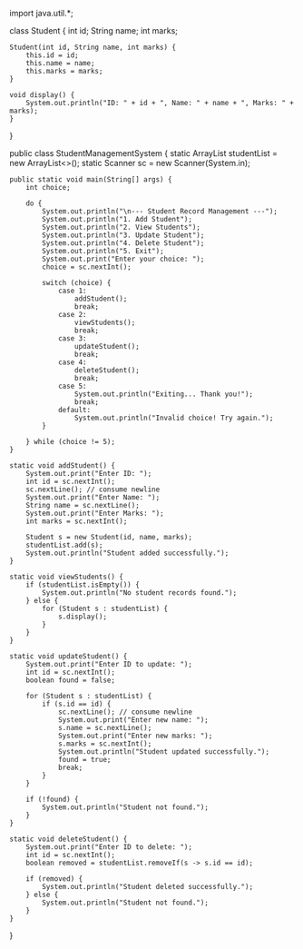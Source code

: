import java.util.*;

class Student {
    int id;
    String name;
    int marks;

    Student(int id, String name, int marks) {
        this.id = id;
        this.name = name;
        this.marks = marks;
    }

    void display() {
        System.out.println("ID: " + id + ", Name: " + name + ", Marks: " + marks);
    }
}

public class StudentManagementSystem {
    static ArrayList<Student> studentList = new ArrayList<>();
    static Scanner sc = new Scanner(System.in);

    public static void main(String[] args) {
        int choice;

        do {
            System.out.println("\n--- Student Record Management ---");
            System.out.println("1. Add Student");
            System.out.println("2. View Students");
            System.out.println("3. Update Student");
            System.out.println("4. Delete Student");
            System.out.println("5. Exit");
            System.out.print("Enter your choice: ");
            choice = sc.nextInt();

            switch (choice) {
                case 1:
                    addStudent();
                    break;
                case 2:
                    viewStudents();
                    break;
                case 3:
                    updateStudent();
                    break;
                case 4:
                    deleteStudent();
                    break;
                case 5:
                    System.out.println("Exiting... Thank you!");
                    break;
                default:
                    System.out.println("Invalid choice! Try again.");
            }

        } while (choice != 5);
    }

    static void addStudent() {
        System.out.print("Enter ID: ");
        int id = sc.nextInt();
        sc.nextLine(); // consume newline
        System.out.print("Enter Name: ");
        String name = sc.nextLine();
        System.out.print("Enter Marks: ");
        int marks = sc.nextInt();

        Student s = new Student(id, name, marks);
        studentList.add(s);
        System.out.println("Student added successfully.");
    }

    static void viewStudents() {
        if (studentList.isEmpty()) {
            System.out.println("No student records found.");
        } else {
            for (Student s : studentList) {
                s.display();
            }
        }
    }

    static void updateStudent() {
        System.out.print("Enter ID to update: ");
        int id = sc.nextInt();
        boolean found = false;

        for (Student s : studentList) {
            if (s.id == id) {
                sc.nextLine(); // consume newline
                System.out.print("Enter new name: ");
                s.name = sc.nextLine();
                System.out.print("Enter new marks: ");
                s.marks = sc.nextInt();
                System.out.println("Student updated successfully.");
                found = true;
                break;
            }
        }

        if (!found) {
            System.out.println("Student not found.");
        }
    }

    static void deleteStudent() {
        System.out.print("Enter ID to delete: ");
        int id = sc.nextInt();
        boolean removed = studentList.removeIf(s -> s.id == id);

        if (removed) {
            System.out.println("Student deleted successfully.");
        } else {
            System.out.println("Student not found.");
        }
    }
}

